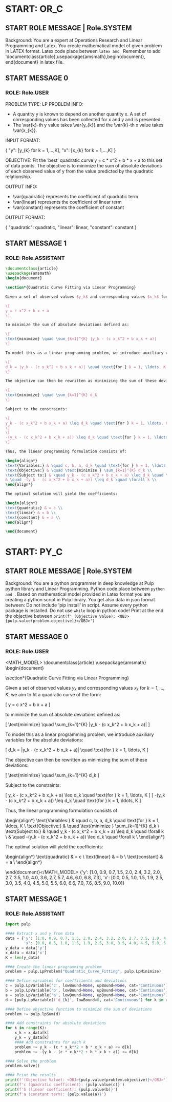 # START: OR_C 
## START ROLE MESSAGE | Role.SYSTEM 
Background: You are a expert at Operations Research and Linear Programming and Latex. You create mathematical model of given problem in LATEX format. Latex code place between ```latex and ``` Remember to add 'documentclass{article},usepackage{amsmath},begin{document}, end{document} in latex file. 
## START MESSAGE 0 
### ROLE: Role.USER
<DESCRIPTION>
PROBLEM TYPE: LP
PROBLEM INFO:

- A quantity y is known to depend on another quantity x. A set of corresponding values has been collected for x and y and is presented.
- The \var{k}-th y value takes \var{y_{k}} and the \var{k}-th x value takes \var{x_{k}}.

INPUT FORMAT:

{
    "y": [y_{k} for k = 1,...,K],
    "x": [x_{k} for k = 1,...,K]
}


OBJECTIVE: Fit the ‘best’ quadratic curve y = c * x^2 + b * x + a to this set of data points. The objective is to minimize the sum of absolute deviations of each observed value of y from the value predicted by the quadratic relationship.

OUTPUT INFO:

- \var{quadratic} represents the coefficient of quadratic term
- \var{linear} represents the coefficient of linear term
- \var{constant} represents the coefficient of constant

OUTPUT FORMAT:

{
    "quadratic": quadratic,
    "linear": linear,
    "constant": constant
}
</DESCRIPTION>


## START MESSAGE 1 
### ROLE: Role.ASSISTANT
```latex
\documentclass{article}
\usepackage{amsmath}
\begin{document}

\section*{Quadratic Curve Fitting via Linear Programming}

Given a set of observed values $y_k$ and corresponding values $x_k$ for $k = 1, \ldots, K$, we aim to fit a quadratic curve of the form:

\[
y = c x^2 + b x + a
\]

to minimize the sum of absolute deviations defined as:

\[
\text{minimize} \quad \sum_{k=1}^{K} |y_k - (c x_k^2 + b x_k + a)|
\]

To model this as a linear programming problem, we introduce auxiliary variables for the absolute deviations:

\[
d_k = |y_k - (c x_k^2 + b x_k + a)| \quad \text{for } k = 1, \ldots, K
\]

The objective can then be rewritten as minimizing the sum of these deviations:

\[
\text{minimize} \quad \sum_{k=1}^{K} d_k
\]

Subject to the constraints:

\[
y_k - (c x_k^2 + b x_k + a) \leq d_k \quad \text{for } k = 1, \ldots, K
\]
\[
-(y_k - (c x_k^2 + b x_k + a)) \leq d_k \quad \text{for } k = 1, \ldots, K
\]

Thus, the linear programming formulation consists of:

\begin{align*}
\text{Variables:} & \quad c, b, a, d_k \quad \text{for } k = 1, \ldots, K \\
\text{Objective:} & \quad \text{minimize } \sum_{k=1}^{K} d_k \\
\text{Subject to:} & \quad y_k - (c x_k^2 + b x_k + a) \leq d_k \quad \forall k \\
& \quad -(y_k - (c x_k^2 + b x_k + a)) \leq d_k \quad \forall k \\
\end{align*}

The optimal solution will yield the coefficients:

\begin{align*}
\text{quadratic} & = c \\
\text{linear} & = b \\
\text{constant} & = a \\
\end{align*}

\end{document}
```

# START: PY_C 
## START ROLE MESSAGE | Role.SYSTEM 
Background: You are a python programmer in deep knowledge at Pulp python library and Linear Programming. Python code place between ```python and ```. Based on mathematical model provided in Latex format you are creating a python script in Pulp library. You get also data in json format between: <DATA></DATA> Do not include 'pip install' in script. Assume every python package is installed. Do not use `while` loop in python code! Print at the end the objective between <OBJ></OBJ> `print(f' (Objective Value): <OBJ>{pulp.value(problem.objective)}</OBJ>')` 
## START MESSAGE 0 
### ROLE: Role.USER
<MATH_MODEL>
\documentclass{article}
\usepackage{amsmath}
\begin{document}

\section*{Quadratic Curve Fitting via Linear Programming}

Given a set of observed values $y_k$ and corresponding values $x_k$ for $k = 1, \ldots, K$, we aim to fit a quadratic curve of the form:

\[
y = c x^2 + b x + a
\]

to minimize the sum of absolute deviations defined as:

\[
\text{minimize} \quad \sum_{k=1}^{K} |y_k - (c x_k^2 + b x_k + a)|
\]

To model this as a linear programming problem, we introduce auxiliary variables for the absolute deviations:

\[
d_k = |y_k - (c x_k^2 + b x_k + a)| \quad \text{for } k = 1, \ldots, K
\]

The objective can then be rewritten as minimizing the sum of these deviations:

\[
\text{minimize} \quad \sum_{k=1}^{K} d_k
\]

Subject to the constraints:

\[
y_k - (c x_k^2 + b x_k + a) \leq d_k \quad \text{for } k = 1, \ldots, K
\]
\[
-(y_k - (c x_k^2 + b x_k + a)) \leq d_k \quad \text{for } k = 1, \ldots, K
\]

Thus, the linear programming formulation consists of:

\begin{align*}
\text{Variables:} & \quad c, b, a, d_k \quad \text{for } k = 1, \ldots, K \\
\text{Objective:} & \quad \text{minimize } \sum_{k=1}^{K} d_k \\
\text{Subject to:} & \quad y_k - (c x_k^2 + b x_k + a) \leq d_k \quad \forall k \\
& \quad -(y_k - (c x_k^2 + b x_k + a)) \leq d_k \quad \forall k \\
\end{align*}

The optimal solution will yield the coefficients:

\begin{align*}
\text{quadratic} & = c \\
\text{linear} & = b \\
\text{constant} & = a \\
\end{align*}

\end{document}</MATH_MODEL>
<DATA>
{'y': [1.0, 0.9, 0.7, 1.5, 2.0, 2.4, 3.2, 2.0, 2.7, 3.5, 1.0, 4.0, 3.6, 2.7, 5.7, 4.6, 6.0, 6.8, 7.3], 'x': [0.0, 0.5, 1.0, 1.5, 1.9, 2.5, 3.0, 3.5, 4.0, 4.5, 5.0, 5.5, 6.0, 6.6, 7.0, 7.6, 8.5, 9.0, 10.0]}</DATA>


## START MESSAGE 1 
### ROLE: Role.ASSISTANT
```python
import pulp

#### Extract x and y from data
data = {'y': [1.0, 0.9, 0.7, 1.5, 2.0, 2.4, 3.2, 2.0, 2.7, 3.5, 1.0, 4.0, 3.6, 2.7, 5.7, 4.6, 6.0, 6.8, 7.3], 
        'x': [0.0, 0.5, 1.0, 1.5, 1.9, 2.5, 3.0, 3.5, 4.0, 4.5, 5.0, 5.5, 6.0, 6.6, 7.0, 7.6, 8.5, 9.0, 10.0]}
y_data = data['y']
x_data = data['x']
K = len(y_data)

#### Create the linear programming problem
problem = pulp.LpProblem("Quadratic_Curve_Fitting", pulp.LpMinimize)

#### Define variables for coefficients and deviations
c = pulp.LpVariable('c', lowBound=None, upBound=None, cat='Continuous')
b = pulp.LpVariable('b', lowBound=None, upBound=None, cat='Continuous')
a = pulp.LpVariable('a', lowBound=None, upBound=None, cat='Continuous')
d = [pulp.LpVariable(f'd_{k}', lowBound=0, cat='Continuous') for k in range(K)]

#### Define objective function to minimize the sum of deviations
problem += pulp.lpSum(d)

#### Add constraints for absolute deviations
for k in range(K):
    x_k = x_data[k]
    y_k = y_data[k]
    #### Add constraints for each k
    problem += y_k - (c * x_k**2 + b * x_k + a) <= d[k]
    problem += -(y_k - (c * x_k**2 + b * x_k + a)) <= d[k]

#### Solve the problem
problem.solve()

#### Print the results
print(f'(Objective Value): <OBJ>{pulp.value(problem.objective)}</OBJ>')
print(f'c (quadratic coefficient): {pulp.value(c)}')
print(f'b (linear coefficient): {pulp.value(b)}')
print(f'a (constant term): {pulp.value(a)}')
```


